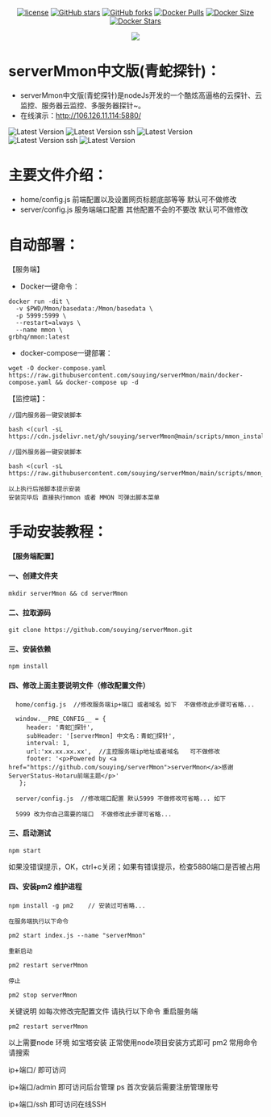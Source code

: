 <p align="center">
    <a href="https://github.com/souying/serverMmon/blob/main/LICENSE"><img src="https://img.shields.io/github/license/souying/serverMmon?color=green&logo=github&style=plastic" alt="license"></a>
    <a href="https://github.com/souying/serverMmon"><img src="https://img.shields.io/github/stars/souying/serverMmon.svg?logo=github&style=plastic" alt="GitHub stars"></a>
    <a href="https://github.com/souying/serverMmon/forks"><img src="https://img.shields.io/github/forks/souying/serverMmon.svg?logo=github&style=plastic" alt="GitHub forks"></a>
    <a href="https://hub.docker.com/r/grbhq/mmon"><img src="https://img.shields.io/docker/pulls/grbhq/mmon?logo=docker&style=plastic" alt="Docker Pulls"></a>
    <a href="https://hub.docker.com/r/grbhq/mmon"><img src="https://img.shields.io/docker/image-size/grbhq/mmon?logo=docker&style=plastic" alt="Docker Size"></a>
    <a href="https://hub.docker.com/r/grbhq/mmon"><img src="https://img.shields.io/docker/stars/grbhq/mmon?logo=docker&style=plastic" alt="Docker Stars"></a>
</p>

<div align="center">
    <a href="https://moecount.glitch.me/get/@mmon?theme=rule34">
    <img src="https://moecount.glitch.me/get/@mmon?theme=rule34"/>
    </a>
</div>

# serverMmon中文版(青蛇探针)：

* serverMmon中文版(青蛇探针)是nodeJs开发的一个酷炫高逼格的云探针、云监控、服务器云监控、多服务器探针~。
* 在线演示：http://106.126.11.114:5880/       

![Latest Version](https://cdn.365api.cn/mmon/home.png)
![Latest Version ssh](https://cdn.365api.cn/mmon/ssh.png)
![Latest Version](https://cdn.365api.cn/mmon/11.png)
![Latest Version ssh](https://cdn.365api.cn/mmon/22.png)
![Latest Version](https://cdn.365api.cn/mmon/33.png)

# 主要文件介绍：

* home/config.js    前端配置以及设置网页标题底部等等 默认可不做修改                                 
* server/config.js   服务端端口配置 其他配置不会的不要改 默认可不做修改             

# 自动部署：

【服务端】
- Docker一键命令：

```
docker run -dit \
  -v $PWD/Mmon/basedata:/Mmon/basedata \
  -p 5999:5999 \
  --restart=always \
  --name mmon \
grbhq/mmon:latest
```

- docker-compose一键部署：

```
wget -O docker-compose.yaml https://raw.githubusercontent.com/souying/serverMmon/main/docker-compose.yaml && docker-compose up -d
```

【监控端】：

```
//国内服务器一键安装脚本  

bash <(curl -sL https://cdn.jsdelivr.net/gh/souying/serverMmon@main/scripts/mmon_install.sh) 

//国外服务器一键安装脚本  

bash <(curl -sL https://raw.githubusercontent.com/souying/serverMmon/main/scripts/mmon_install.sh) 

以上执行后按脚本提示安装  
安装完毕后 直接执行mmon 或者 MMON 可弹出脚本菜单  
```

# 手动安装教程：

**【服务端配置】** 

#### 一、创建文件夹

```
mkdir serverMmon && cd serverMmon
```

#### 二、拉取源码

```
git clone https://github.com/souying/serverMmon.git
```

#### 三、安装依赖

```
npm install
```

#### 四、修改上面主要说明文件（修改配置文件）

```
  home/config.js  //修改服务端ip+端口 或者域名 如下  不做修改此步骤可省略...    

  window.__PRE_CONFIG__ = {
     header: '青蛇🐍探针',
     subHeader: '[serverMmon] 中文名：青蛇🐍探针',
     interval: 1,
     url:'xx.xx.xx.xx',  //主控服务端ip地址或者域名   可不做修改   
     footer: '<p>Powered by <a href="https://github.com/souying/serverMmon">serverMmon</a>感谢ServerStatus-Hotaru前端主题</p>'
   };

  server/config.js  //修改端口配置 默认5999 不做修改可省略... 如下

  5999 改为你自己需要的端口  不做修改此步骤可省略...

```

#### 三、启动测试

```
npm start
```

如果没错误提示，OK，ctrl+c关闭；如果有错误提示，检查5880端口是否被占用  

#### 四、安装pm2 维护进程

```
npm install -g pm2    // 安装过可省略...  

在服务端执行以下命令  

pm2 start index.js --name "serverMmon"  

重新启动  

pm2 restart serverMmon

停止  

pm2 stop serverMmon
```

关键说明 如每次修改完配置文件 请执行以下命令 重启服务端  

```
pm2 restart serverMmon
```

以上需要node 环境  如宝塔安装 正常使用node项目安装方式即可  pm2 常用命令 请搜索

ip+端口/  即可访问  

ip+端口/admin  即可访问后台管理    ps 首次安装后需要注册管理账号  

ip+端口/ssh  即可访问在线SSH 
